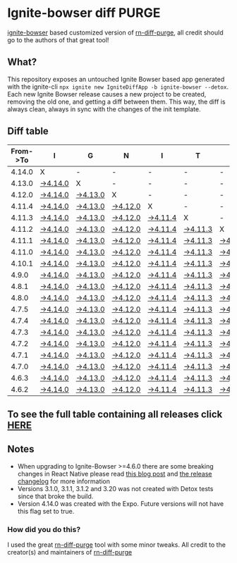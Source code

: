 # Ignite-bowser diff PURGE

[ignite-bowser](https://github.com/infinitered/ignite-bowser) based customized version of [rn-diff-purge](https://github.com/react-native-community/rn-diff-purge/), all credit should go to the authors of that great tool!

## What?

This repository exposes an untouched Ignite Bowser based app generated with the ignite-cli
`npx ignite new IgniteDiffApp -b ignite-bowser --detox`. Each new Ignite Bowser release causes a new project to be created, removing the old one, and getting a diff between them. This way, the diff is always clean, always in sync with the changes of the init template.

## Diff table

| From->To | I                                                                                                     | G                                                                                                     | N                                                                                                     | I                                                                                                     | T                                                                                                     | E                                                                                                     | B                                                                                                     | O                                                                                                     | W                                                                                                    | S                                                                                                  | E                                                                                                  | R                                                                                                  |                                                                                                    |                                                                                                    |                                                                                                    |                                                                                                    |                                                                                                    |                                                                                                    |                                                                                                    |     |
| -------- | ----------------------------------------------------------------------------------------------------- | ----------------------------------------------------------------------------------------------------- | ----------------------------------------------------------------------------------------------------- | ----------------------------------------------------------------------------------------------------- | ----------------------------------------------------------------------------------------------------- | ----------------------------------------------------------------------------------------------------- | ----------------------------------------------------------------------------------------------------- | ----------------------------------------------------------------------------------------------------- | ---------------------------------------------------------------------------------------------------- | -------------------------------------------------------------------------------------------------- | -------------------------------------------------------------------------------------------------- | -------------------------------------------------------------------------------------------------- | -------------------------------------------------------------------------------------------------- | -------------------------------------------------------------------------------------------------- | -------------------------------------------------------------------------------------------------- | -------------------------------------------------------------------------------------------------- | -------------------------------------------------------------------------------------------------- | -------------------------------------------------------------------------------------------------- | -------------------------------------------------------------------------------------------------- | --- |
| 4.14.0   | X                                                                                                     | -                                                                                                     | -                                                                                                     | -                                                                                                     | -                                                                                                     | -                                                                                                     | -                                                                                                     | -                                                                                                     | -                                                                                                    | -                                                                                                  | -                                                                                                  | -                                                                                                  | -                                                                                                  | -                                                                                                  | -                                                                                                  | -                                                                                                  | -                                                                                                  | -                                                                                                  | -                                                                                                  | -   |
| 4.13.0   | [->4.14.0](https://github.com/nirre7/ignite-bowser-diff-purge/compare/release/4.13.0..release/4.14.0) | X                                                                                                     | -                                                                                                     | -                                                                                                     | -                                                                                                     | -                                                                                                     | -                                                                                                     | -                                                                                                     | -                                                                                                    | -                                                                                                  | -                                                                                                  | -                                                                                                  | -                                                                                                  | -                                                                                                  | -                                                                                                  | -                                                                                                  | -                                                                                                  | -                                                                                                  | -                                                                                                  | -   |
| 4.12.0   | [->4.14.0](https://github.com/nirre7/ignite-bowser-diff-purge/compare/release/4.12.0..release/4.14.0) | [->4.13.0](https://github.com/nirre7/ignite-bowser-diff-purge/compare/release/4.12.0..release/4.13.0) | X                                                                                                     | -                                                                                                     | -                                                                                                     | -                                                                                                     | -                                                                                                     | -                                                                                                     | -                                                                                                    | -                                                                                                  | -                                                                                                  | -                                                                                                  | -                                                                                                  | -                                                                                                  | -                                                                                                  | -                                                                                                  | -                                                                                                  | -                                                                                                  | -                                                                                                  | -   |
| 4.11.4   | [->4.14.0](https://github.com/nirre7/ignite-bowser-diff-purge/compare/release/4.11.4..release/4.14.0) | [->4.13.0](https://github.com/nirre7/ignite-bowser-diff-purge/compare/release/4.11.4..release/4.13.0) | [->4.12.0](https://github.com/nirre7/ignite-bowser-diff-purge/compare/release/4.11.4..release/4.12.0) | X                                                                                                     | -                                                                                                     | -                                                                                                     | -                                                                                                     | -                                                                                                     | -                                                                                                    | -                                                                                                  | -                                                                                                  | -                                                                                                  | -                                                                                                  | -                                                                                                  | -                                                                                                  | -                                                                                                  | -                                                                                                  | -                                                                                                  | -                                                                                                  | -   |
| 4.11.3   | [->4.14.0](https://github.com/nirre7/ignite-bowser-diff-purge/compare/release/4.11.3..release/4.14.0) | [->4.13.0](https://github.com/nirre7/ignite-bowser-diff-purge/compare/release/4.11.3..release/4.13.0) | [->4.12.0](https://github.com/nirre7/ignite-bowser-diff-purge/compare/release/4.11.3..release/4.12.0) | [->4.11.4](https://github.com/nirre7/ignite-bowser-diff-purge/compare/release/4.11.3..release/4.11.4) | X                                                                                                     | -                                                                                                     | -                                                                                                     | -                                                                                                     | -                                                                                                    | -                                                                                                  | -                                                                                                  | -                                                                                                  | -                                                                                                  | -                                                                                                  | -                                                                                                  | -                                                                                                  | -                                                                                                  | -                                                                                                  | -                                                                                                  | -   |
| 4.11.2   | [->4.14.0](https://github.com/nirre7/ignite-bowser-diff-purge/compare/release/4.11.2..release/4.14.0) | [->4.13.0](https://github.com/nirre7/ignite-bowser-diff-purge/compare/release/4.11.2..release/4.13.0) | [->4.12.0](https://github.com/nirre7/ignite-bowser-diff-purge/compare/release/4.11.2..release/4.12.0) | [->4.11.4](https://github.com/nirre7/ignite-bowser-diff-purge/compare/release/4.11.2..release/4.11.4) | [->4.11.3](https://github.com/nirre7/ignite-bowser-diff-purge/compare/release/4.11.2..release/4.11.3) | X                                                                                                     | -                                                                                                     | -                                                                                                     | -                                                                                                    | -                                                                                                  | -                                                                                                  | -                                                                                                  | -                                                                                                  | -                                                                                                  | -                                                                                                  | -                                                                                                  | -                                                                                                  | -                                                                                                  | -                                                                                                  | -   |
| 4.11.1   | [->4.14.0](https://github.com/nirre7/ignite-bowser-diff-purge/compare/release/4.11.1..release/4.14.0) | [->4.13.0](https://github.com/nirre7/ignite-bowser-diff-purge/compare/release/4.11.1..release/4.13.0) | [->4.12.0](https://github.com/nirre7/ignite-bowser-diff-purge/compare/release/4.11.1..release/4.12.0) | [->4.11.4](https://github.com/nirre7/ignite-bowser-diff-purge/compare/release/4.11.1..release/4.11.4) | [->4.11.3](https://github.com/nirre7/ignite-bowser-diff-purge/compare/release/4.11.1..release/4.11.3) | [->4.11.2](https://github.com/nirre7/ignite-bowser-diff-purge/compare/release/4.11.1..release/4.11.2) | X                                                                                                     | -                                                                                                     | -                                                                                                    | -                                                                                                  | -                                                                                                  | -                                                                                                  | -                                                                                                  | -                                                                                                  | -                                                                                                  | -                                                                                                  | -                                                                                                  | -                                                                                                  | -                                                                                                  | -   |
| 4.11.0   | [->4.14.0](https://github.com/nirre7/ignite-bowser-diff-purge/compare/release/4.11.0..release/4.14.0) | [->4.13.0](https://github.com/nirre7/ignite-bowser-diff-purge/compare/release/4.11.0..release/4.13.0) | [->4.12.0](https://github.com/nirre7/ignite-bowser-diff-purge/compare/release/4.11.0..release/4.12.0) | [->4.11.4](https://github.com/nirre7/ignite-bowser-diff-purge/compare/release/4.11.0..release/4.11.4) | [->4.11.3](https://github.com/nirre7/ignite-bowser-diff-purge/compare/release/4.11.0..release/4.11.3) | [->4.11.2](https://github.com/nirre7/ignite-bowser-diff-purge/compare/release/4.11.0..release/4.11.2) | [->4.11.1](https://github.com/nirre7/ignite-bowser-diff-purge/compare/release/4.11.0..release/4.11.1) | X                                                                                                     | -                                                                                                    | -                                                                                                  | -                                                                                                  | -                                                                                                  | -                                                                                                  | -                                                                                                  | -                                                                                                  | -                                                                                                  | -                                                                                                  | -                                                                                                  | -                                                                                                  | -   |
| 4.10.1   | [->4.14.0](https://github.com/nirre7/ignite-bowser-diff-purge/compare/release/4.10.1..release/4.14.0) | [->4.13.0](https://github.com/nirre7/ignite-bowser-diff-purge/compare/release/4.10.1..release/4.13.0) | [->4.12.0](https://github.com/nirre7/ignite-bowser-diff-purge/compare/release/4.10.1..release/4.12.0) | [->4.11.4](https://github.com/nirre7/ignite-bowser-diff-purge/compare/release/4.10.1..release/4.11.4) | [->4.11.3](https://github.com/nirre7/ignite-bowser-diff-purge/compare/release/4.10.1..release/4.11.3) | [->4.11.2](https://github.com/nirre7/ignite-bowser-diff-purge/compare/release/4.10.1..release/4.11.2) | [->4.11.1](https://github.com/nirre7/ignite-bowser-diff-purge/compare/release/4.10.1..release/4.11.1) | [->4.11.0](https://github.com/nirre7/ignite-bowser-diff-purge/compare/release/4.10.1..release/4.11.0) | X                                                                                                    | -                                                                                                  | -                                                                                                  | -                                                                                                  | -                                                                                                  | -                                                                                                  | -                                                                                                  | -                                                                                                  | -                                                                                                  | -                                                                                                  | -                                                                                                  | -   |
| 4.9.0    | [->4.14.0](https://github.com/nirre7/ignite-bowser-diff-purge/compare/release/4.9.0..release/4.14.0)  | [->4.13.0](https://github.com/nirre7/ignite-bowser-diff-purge/compare/release/4.9.0..release/4.13.0)  | [->4.12.0](https://github.com/nirre7/ignite-bowser-diff-purge/compare/release/4.9.0..release/4.12.0)  | [->4.11.4](https://github.com/nirre7/ignite-bowser-diff-purge/compare/release/4.9.0..release/4.11.4)  | [->4.11.3](https://github.com/nirre7/ignite-bowser-diff-purge/compare/release/4.9.0..release/4.11.3)  | [->4.11.2](https://github.com/nirre7/ignite-bowser-diff-purge/compare/release/4.9.0..release/4.11.2)  | [->4.11.1](https://github.com/nirre7/ignite-bowser-diff-purge/compare/release/4.9.0..release/4.11.1)  | [->4.11.0](https://github.com/nirre7/ignite-bowser-diff-purge/compare/release/4.9.0..release/4.11.0)  | [->4.10.1](https://github.com/nirre7/ignite-bowser-diff-purge/compare/release/4.9.0..release/4.10.1) | X                                                                                                  | -                                                                                                  | -                                                                                                  | -                                                                                                  | -                                                                                                  | -                                                                                                  | -                                                                                                  | -                                                                                                  | -                                                                                                  | -                                                                                                  | -   |
| 4.8.1    | [->4.14.0](https://github.com/nirre7/ignite-bowser-diff-purge/compare/release/4.8.1..release/4.14.0)  | [->4.13.0](https://github.com/nirre7/ignite-bowser-diff-purge/compare/release/4.8.1..release/4.13.0)  | [->4.12.0](https://github.com/nirre7/ignite-bowser-diff-purge/compare/release/4.8.1..release/4.12.0)  | [->4.11.4](https://github.com/nirre7/ignite-bowser-diff-purge/compare/release/4.8.1..release/4.11.4)  | [->4.11.3](https://github.com/nirre7/ignite-bowser-diff-purge/compare/release/4.8.1..release/4.11.3)  | [->4.11.2](https://github.com/nirre7/ignite-bowser-diff-purge/compare/release/4.8.1..release/4.11.2)  | [->4.11.1](https://github.com/nirre7/ignite-bowser-diff-purge/compare/release/4.8.1..release/4.11.1)  | [->4.11.0](https://github.com/nirre7/ignite-bowser-diff-purge/compare/release/4.8.1..release/4.11.0)  | [->4.10.1](https://github.com/nirre7/ignite-bowser-diff-purge/compare/release/4.8.1..release/4.10.1) | [->4.9.0](https://github.com/nirre7/ignite-bowser-diff-purge/compare/release/4.8.1..release/4.9.0) | X                                                                                                  | -                                                                                                  | -                                                                                                  | -                                                                                                  | -                                                                                                  | -                                                                                                  | -                                                                                                  | -                                                                                                  | -                                                                                                  | -   |
| 4.8.0    | [->4.14.0](https://github.com/nirre7/ignite-bowser-diff-purge/compare/release/4.8.0..release/4.14.0)  | [->4.13.0](https://github.com/nirre7/ignite-bowser-diff-purge/compare/release/4.8.0..release/4.13.0)  | [->4.12.0](https://github.com/nirre7/ignite-bowser-diff-purge/compare/release/4.8.0..release/4.12.0)  | [->4.11.4](https://github.com/nirre7/ignite-bowser-diff-purge/compare/release/4.8.0..release/4.11.4)  | [->4.11.3](https://github.com/nirre7/ignite-bowser-diff-purge/compare/release/4.8.0..release/4.11.3)  | [->4.11.2](https://github.com/nirre7/ignite-bowser-diff-purge/compare/release/4.8.0..release/4.11.2)  | [->4.11.1](https://github.com/nirre7/ignite-bowser-diff-purge/compare/release/4.8.0..release/4.11.1)  | [->4.11.0](https://github.com/nirre7/ignite-bowser-diff-purge/compare/release/4.8.0..release/4.11.0)  | [->4.10.1](https://github.com/nirre7/ignite-bowser-diff-purge/compare/release/4.8.0..release/4.10.1) | [->4.9.0](https://github.com/nirre7/ignite-bowser-diff-purge/compare/release/4.8.0..release/4.9.0) | [->4.8.1](https://github.com/nirre7/ignite-bowser-diff-purge/compare/release/4.8.0..release/4.8.1) | X                                                                                                  | -                                                                                                  | -                                                                                                  | -                                                                                                  | -                                                                                                  | -                                                                                                  | -                                                                                                  | -                                                                                                  | -   |
| 4.7.5    | [->4.14.0](https://github.com/nirre7/ignite-bowser-diff-purge/compare/release/4.7.5..release/4.14.0)  | [->4.13.0](https://github.com/nirre7/ignite-bowser-diff-purge/compare/release/4.7.5..release/4.13.0)  | [->4.12.0](https://github.com/nirre7/ignite-bowser-diff-purge/compare/release/4.7.5..release/4.12.0)  | [->4.11.4](https://github.com/nirre7/ignite-bowser-diff-purge/compare/release/4.7.5..release/4.11.4)  | [->4.11.3](https://github.com/nirre7/ignite-bowser-diff-purge/compare/release/4.7.5..release/4.11.3)  | [->4.11.2](https://github.com/nirre7/ignite-bowser-diff-purge/compare/release/4.7.5..release/4.11.2)  | [->4.11.1](https://github.com/nirre7/ignite-bowser-diff-purge/compare/release/4.7.5..release/4.11.1)  | [->4.11.0](https://github.com/nirre7/ignite-bowser-diff-purge/compare/release/4.7.5..release/4.11.0)  | [->4.10.1](https://github.com/nirre7/ignite-bowser-diff-purge/compare/release/4.7.5..release/4.10.1) | [->4.9.0](https://github.com/nirre7/ignite-bowser-diff-purge/compare/release/4.7.5..release/4.9.0) | [->4.8.1](https://github.com/nirre7/ignite-bowser-diff-purge/compare/release/4.7.5..release/4.8.1) | [->4.8.0](https://github.com/nirre7/ignite-bowser-diff-purge/compare/release/4.7.5..release/4.8.0) | X                                                                                                  | -                                                                                                  | -                                                                                                  | -                                                                                                  | -                                                                                                  | -                                                                                                  | -                                                                                                  | -   |
| 4.7.4    | [->4.14.0](https://github.com/nirre7/ignite-bowser-diff-purge/compare/release/4.7.4..release/4.14.0)  | [->4.13.0](https://github.com/nirre7/ignite-bowser-diff-purge/compare/release/4.7.4..release/4.13.0)  | [->4.12.0](https://github.com/nirre7/ignite-bowser-diff-purge/compare/release/4.7.4..release/4.12.0)  | [->4.11.4](https://github.com/nirre7/ignite-bowser-diff-purge/compare/release/4.7.4..release/4.11.4)  | [->4.11.3](https://github.com/nirre7/ignite-bowser-diff-purge/compare/release/4.7.4..release/4.11.3)  | [->4.11.2](https://github.com/nirre7/ignite-bowser-diff-purge/compare/release/4.7.4..release/4.11.2)  | [->4.11.1](https://github.com/nirre7/ignite-bowser-diff-purge/compare/release/4.7.4..release/4.11.1)  | [->4.11.0](https://github.com/nirre7/ignite-bowser-diff-purge/compare/release/4.7.4..release/4.11.0)  | [->4.10.1](https://github.com/nirre7/ignite-bowser-diff-purge/compare/release/4.7.4..release/4.10.1) | [->4.9.0](https://github.com/nirre7/ignite-bowser-diff-purge/compare/release/4.7.4..release/4.9.0) | [->4.8.1](https://github.com/nirre7/ignite-bowser-diff-purge/compare/release/4.7.4..release/4.8.1) | [->4.8.0](https://github.com/nirre7/ignite-bowser-diff-purge/compare/release/4.7.4..release/4.8.0) | [->4.7.5](https://github.com/nirre7/ignite-bowser-diff-purge/compare/release/4.7.4..release/4.7.5) | X                                                                                                  | -                                                                                                  | -                                                                                                  | -                                                                                                  | -                                                                                                  | -                                                                                                  | -   |
| 4.7.3    | [->4.14.0](https://github.com/nirre7/ignite-bowser-diff-purge/compare/release/4.7.3..release/4.14.0)  | [->4.13.0](https://github.com/nirre7/ignite-bowser-diff-purge/compare/release/4.7.3..release/4.13.0)  | [->4.12.0](https://github.com/nirre7/ignite-bowser-diff-purge/compare/release/4.7.3..release/4.12.0)  | [->4.11.4](https://github.com/nirre7/ignite-bowser-diff-purge/compare/release/4.7.3..release/4.11.4)  | [->4.11.3](https://github.com/nirre7/ignite-bowser-diff-purge/compare/release/4.7.3..release/4.11.3)  | [->4.11.2](https://github.com/nirre7/ignite-bowser-diff-purge/compare/release/4.7.3..release/4.11.2)  | [->4.11.1](https://github.com/nirre7/ignite-bowser-diff-purge/compare/release/4.7.3..release/4.11.1)  | [->4.11.0](https://github.com/nirre7/ignite-bowser-diff-purge/compare/release/4.7.3..release/4.11.0)  | [->4.10.1](https://github.com/nirre7/ignite-bowser-diff-purge/compare/release/4.7.3..release/4.10.1) | [->4.9.0](https://github.com/nirre7/ignite-bowser-diff-purge/compare/release/4.7.3..release/4.9.0) | [->4.8.1](https://github.com/nirre7/ignite-bowser-diff-purge/compare/release/4.7.3..release/4.8.1) | [->4.8.0](https://github.com/nirre7/ignite-bowser-diff-purge/compare/release/4.7.3..release/4.8.0) | [->4.7.5](https://github.com/nirre7/ignite-bowser-diff-purge/compare/release/4.7.3..release/4.7.5) | [->4.7.4](https://github.com/nirre7/ignite-bowser-diff-purge/compare/release/4.7.3..release/4.7.4) | X                                                                                                  | -                                                                                                  | -                                                                                                  | -                                                                                                  | -                                                                                                  | -   |
| 4.7.2    | [->4.14.0](https://github.com/nirre7/ignite-bowser-diff-purge/compare/release/4.7.2..release/4.14.0)  | [->4.13.0](https://github.com/nirre7/ignite-bowser-diff-purge/compare/release/4.7.2..release/4.13.0)  | [->4.12.0](https://github.com/nirre7/ignite-bowser-diff-purge/compare/release/4.7.2..release/4.12.0)  | [->4.11.4](https://github.com/nirre7/ignite-bowser-diff-purge/compare/release/4.7.2..release/4.11.4)  | [->4.11.3](https://github.com/nirre7/ignite-bowser-diff-purge/compare/release/4.7.2..release/4.11.3)  | [->4.11.2](https://github.com/nirre7/ignite-bowser-diff-purge/compare/release/4.7.2..release/4.11.2)  | [->4.11.1](https://github.com/nirre7/ignite-bowser-diff-purge/compare/release/4.7.2..release/4.11.1)  | [->4.11.0](https://github.com/nirre7/ignite-bowser-diff-purge/compare/release/4.7.2..release/4.11.0)  | [->4.10.1](https://github.com/nirre7/ignite-bowser-diff-purge/compare/release/4.7.2..release/4.10.1) | [->4.9.0](https://github.com/nirre7/ignite-bowser-diff-purge/compare/release/4.7.2..release/4.9.0) | [->4.8.1](https://github.com/nirre7/ignite-bowser-diff-purge/compare/release/4.7.2..release/4.8.1) | [->4.8.0](https://github.com/nirre7/ignite-bowser-diff-purge/compare/release/4.7.2..release/4.8.0) | [->4.7.5](https://github.com/nirre7/ignite-bowser-diff-purge/compare/release/4.7.2..release/4.7.5) | [->4.7.4](https://github.com/nirre7/ignite-bowser-diff-purge/compare/release/4.7.2..release/4.7.4) | [->4.7.3](https://github.com/nirre7/ignite-bowser-diff-purge/compare/release/4.7.2..release/4.7.3) | X                                                                                                  | -                                                                                                  | -                                                                                                  | -                                                                                                  | -   |
| 4.7.1    | [->4.14.0](https://github.com/nirre7/ignite-bowser-diff-purge/compare/release/4.7.1..release/4.14.0)  | [->4.13.0](https://github.com/nirre7/ignite-bowser-diff-purge/compare/release/4.7.1..release/4.13.0)  | [->4.12.0](https://github.com/nirre7/ignite-bowser-diff-purge/compare/release/4.7.1..release/4.12.0)  | [->4.11.4](https://github.com/nirre7/ignite-bowser-diff-purge/compare/release/4.7.1..release/4.11.4)  | [->4.11.3](https://github.com/nirre7/ignite-bowser-diff-purge/compare/release/4.7.1..release/4.11.3)  | [->4.11.2](https://github.com/nirre7/ignite-bowser-diff-purge/compare/release/4.7.1..release/4.11.2)  | [->4.11.1](https://github.com/nirre7/ignite-bowser-diff-purge/compare/release/4.7.1..release/4.11.1)  | [->4.11.0](https://github.com/nirre7/ignite-bowser-diff-purge/compare/release/4.7.1..release/4.11.0)  | [->4.10.1](https://github.com/nirre7/ignite-bowser-diff-purge/compare/release/4.7.1..release/4.10.1) | [->4.9.0](https://github.com/nirre7/ignite-bowser-diff-purge/compare/release/4.7.1..release/4.9.0) | [->4.8.1](https://github.com/nirre7/ignite-bowser-diff-purge/compare/release/4.7.1..release/4.8.1) | [->4.8.0](https://github.com/nirre7/ignite-bowser-diff-purge/compare/release/4.7.1..release/4.8.0) | [->4.7.5](https://github.com/nirre7/ignite-bowser-diff-purge/compare/release/4.7.1..release/4.7.5) | [->4.7.4](https://github.com/nirre7/ignite-bowser-diff-purge/compare/release/4.7.1..release/4.7.4) | [->4.7.3](https://github.com/nirre7/ignite-bowser-diff-purge/compare/release/4.7.1..release/4.7.3) | [->4.7.2](https://github.com/nirre7/ignite-bowser-diff-purge/compare/release/4.7.1..release/4.7.2) | X                                                                                                  | -                                                                                                  | -                                                                                                  | -   |
| 4.7.0    | [->4.14.0](https://github.com/nirre7/ignite-bowser-diff-purge/compare/release/4.7.0..release/4.14.0)  | [->4.13.0](https://github.com/nirre7/ignite-bowser-diff-purge/compare/release/4.7.0..release/4.13.0)  | [->4.12.0](https://github.com/nirre7/ignite-bowser-diff-purge/compare/release/4.7.0..release/4.12.0)  | [->4.11.4](https://github.com/nirre7/ignite-bowser-diff-purge/compare/release/4.7.0..release/4.11.4)  | [->4.11.3](https://github.com/nirre7/ignite-bowser-diff-purge/compare/release/4.7.0..release/4.11.3)  | [->4.11.2](https://github.com/nirre7/ignite-bowser-diff-purge/compare/release/4.7.0..release/4.11.2)  | [->4.11.1](https://github.com/nirre7/ignite-bowser-diff-purge/compare/release/4.7.0..release/4.11.1)  | [->4.11.0](https://github.com/nirre7/ignite-bowser-diff-purge/compare/release/4.7.0..release/4.11.0)  | [->4.10.1](https://github.com/nirre7/ignite-bowser-diff-purge/compare/release/4.7.0..release/4.10.1) | [->4.9.0](https://github.com/nirre7/ignite-bowser-diff-purge/compare/release/4.7.0..release/4.9.0) | [->4.8.1](https://github.com/nirre7/ignite-bowser-diff-purge/compare/release/4.7.0..release/4.8.1) | [->4.8.0](https://github.com/nirre7/ignite-bowser-diff-purge/compare/release/4.7.0..release/4.8.0) | [->4.7.5](https://github.com/nirre7/ignite-bowser-diff-purge/compare/release/4.7.0..release/4.7.5) | [->4.7.4](https://github.com/nirre7/ignite-bowser-diff-purge/compare/release/4.7.0..release/4.7.4) | [->4.7.3](https://github.com/nirre7/ignite-bowser-diff-purge/compare/release/4.7.0..release/4.7.3) | [->4.7.2](https://github.com/nirre7/ignite-bowser-diff-purge/compare/release/4.7.0..release/4.7.2) | [->4.7.1](https://github.com/nirre7/ignite-bowser-diff-purge/compare/release/4.7.0..release/4.7.1) | X                                                                                                  | -                                                                                                  | -   |
| 4.6.3    | [->4.14.0](https://github.com/nirre7/ignite-bowser-diff-purge/compare/release/4.6.3..release/4.14.0)  | [->4.13.0](https://github.com/nirre7/ignite-bowser-diff-purge/compare/release/4.6.3..release/4.13.0)  | [->4.12.0](https://github.com/nirre7/ignite-bowser-diff-purge/compare/release/4.6.3..release/4.12.0)  | [->4.11.4](https://github.com/nirre7/ignite-bowser-diff-purge/compare/release/4.6.3..release/4.11.4)  | [->4.11.3](https://github.com/nirre7/ignite-bowser-diff-purge/compare/release/4.6.3..release/4.11.3)  | [->4.11.2](https://github.com/nirre7/ignite-bowser-diff-purge/compare/release/4.6.3..release/4.11.2)  | [->4.11.1](https://github.com/nirre7/ignite-bowser-diff-purge/compare/release/4.6.3..release/4.11.1)  | [->4.11.0](https://github.com/nirre7/ignite-bowser-diff-purge/compare/release/4.6.3..release/4.11.0)  | [->4.10.1](https://github.com/nirre7/ignite-bowser-diff-purge/compare/release/4.6.3..release/4.10.1) | [->4.9.0](https://github.com/nirre7/ignite-bowser-diff-purge/compare/release/4.6.3..release/4.9.0) | [->4.8.1](https://github.com/nirre7/ignite-bowser-diff-purge/compare/release/4.6.3..release/4.8.1) | [->4.8.0](https://github.com/nirre7/ignite-bowser-diff-purge/compare/release/4.6.3..release/4.8.0) | [->4.7.5](https://github.com/nirre7/ignite-bowser-diff-purge/compare/release/4.6.3..release/4.7.5) | [->4.7.4](https://github.com/nirre7/ignite-bowser-diff-purge/compare/release/4.6.3..release/4.7.4) | [->4.7.3](https://github.com/nirre7/ignite-bowser-diff-purge/compare/release/4.6.3..release/4.7.3) | [->4.7.2](https://github.com/nirre7/ignite-bowser-diff-purge/compare/release/4.6.3..release/4.7.2) | [->4.7.1](https://github.com/nirre7/ignite-bowser-diff-purge/compare/release/4.6.3..release/4.7.1) | [->4.7.0](https://github.com/nirre7/ignite-bowser-diff-purge/compare/release/4.6.3..release/4.7.0) | X                                                                                                  | -   |
| 4.6.2    | [->4.14.0](https://github.com/nirre7/ignite-bowser-diff-purge/compare/release/4.6.2..release/4.14.0)  | [->4.13.0](https://github.com/nirre7/ignite-bowser-diff-purge/compare/release/4.6.2..release/4.13.0)  | [->4.12.0](https://github.com/nirre7/ignite-bowser-diff-purge/compare/release/4.6.2..release/4.12.0)  | [->4.11.4](https://github.com/nirre7/ignite-bowser-diff-purge/compare/release/4.6.2..release/4.11.4)  | [->4.11.3](https://github.com/nirre7/ignite-bowser-diff-purge/compare/release/4.6.2..release/4.11.3)  | [->4.11.2](https://github.com/nirre7/ignite-bowser-diff-purge/compare/release/4.6.2..release/4.11.2)  | [->4.11.1](https://github.com/nirre7/ignite-bowser-diff-purge/compare/release/4.6.2..release/4.11.1)  | [->4.11.0](https://github.com/nirre7/ignite-bowser-diff-purge/compare/release/4.6.2..release/4.11.0)  | [->4.10.1](https://github.com/nirre7/ignite-bowser-diff-purge/compare/release/4.6.2..release/4.10.1) | [->4.9.0](https://github.com/nirre7/ignite-bowser-diff-purge/compare/release/4.6.2..release/4.9.0) | [->4.8.1](https://github.com/nirre7/ignite-bowser-diff-purge/compare/release/4.6.2..release/4.8.1) | [->4.8.0](https://github.com/nirre7/ignite-bowser-diff-purge/compare/release/4.6.2..release/4.8.0) | [->4.7.5](https://github.com/nirre7/ignite-bowser-diff-purge/compare/release/4.6.2..release/4.7.5) | [->4.7.4](https://github.com/nirre7/ignite-bowser-diff-purge/compare/release/4.6.2..release/4.7.4) | [->4.7.3](https://github.com/nirre7/ignite-bowser-diff-purge/compare/release/4.6.2..release/4.7.3) | [->4.7.2](https://github.com/nirre7/ignite-bowser-diff-purge/compare/release/4.6.2..release/4.7.2) | [->4.7.1](https://github.com/nirre7/ignite-bowser-diff-purge/compare/release/4.6.2..release/4.7.1) | [->4.7.0](https://github.com/nirre7/ignite-bowser-diff-purge/compare/release/4.6.2..release/4.7.0) | [->4.6.3](https://github.com/nirre7/ignite-bowser-diff-purge/compare/release/4.6.2..release/4.6.3) | X   |

## To see the full table containing all releases click [HERE](https://nirre7.github.io/ignite-bowser-diff-purge/)

## Notes

- When upgrading to Ignite-Bowser >=4.6.0 there are some breaking changes in React Native please read [this blog post](https://facebook.github.io/react-native/blog/2019/07/03/version-60) and [the release changelog](https://github.com/react-native-community/releases/blob/master/CHANGELOG.md#060) for more information
- Versions 3.1.0, 3.1.1, 3.1.2 and 3.20 was not created with Detox tests since that broke the build.
- Version 4.14.0 was created with the Expo. Future versions will not have this flag set to true.

### How did you do this?

I used the great [rn-diff-purge](https://github.com/react-native-community/rn-diff-purge/) tool with some minor tweaks. 
All credit to the creator(s) and maintainers of [rn-diff-purge](https://github.com/react-native-community/rn-diff-purge/)

